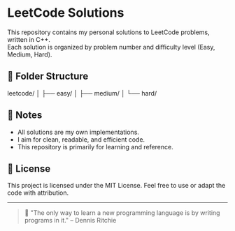 # LeetCode Solutions

This repository contains my personal solutions to LeetCode problems, written in C++.  
Each solution is organized by problem number and difficulty level (Easy, Medium, Hard).

## 📁 Folder Structure

leetcode/
│
├── easy/
│
├── medium/
│
└── hard/

## 📌 Notes

- All solutions are my own implementations.
- I aim for clean, readable, and efficient code.
- This repository is primarily for learning and reference.

## 📖 License

This project is licensed under the MIT License. Feel free to use or adapt the code with attribution.

---

> 🧠 "The only way to learn a new programming language is by writing programs in it." – Dennis Ritchie
